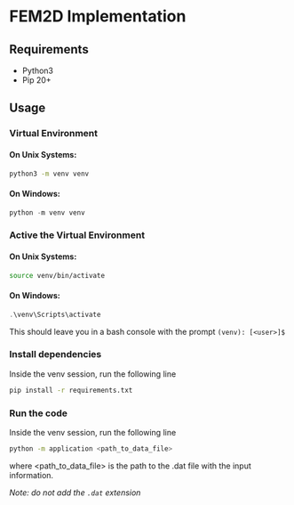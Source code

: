 # FEM2D Implementation

## Requirements

- Python3
- Pip 20+

## Usage
### Virtual Environment
#### On Unix Systems:
```bash
python3 -m venv venv
```

#### On Windows:
```powershell
python -m venv venv
```

### Active the Virtual Environment

#### On Unix Systems:
```bash
source venv/bin/activate
```

#### On Windows:
```powershell
.\venv\Scripts\activate
```

This should leave you in a bash console with the prompt `(venv): [<user>]$ `

### Install dependencies
Inside the venv session, run the following line
```bash
pip install -r requirements.txt
```

### Run the code
Inside the venv session, run the following line
```bash
python -m application <path_to_data_file>
```
where <path_to_data_file> is the path to the .dat file with the input information. 

*Note: do not add the `.dat` extension*
